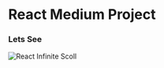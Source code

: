 # React Medium Project

### Lets See

![React Infinite Scoll](https://i.postimg.cc/rpDjj8dn/infinite-scroll.gif)
